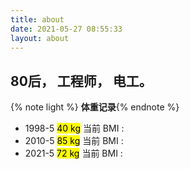 ```yaml
---
title: about
date: 2021-05-27 08:55:33
layout: about
---
```

80后，  工程师， 电工。
---



{% note light %}
**体重记录**{% endnote %}

- 1998-5 <mark> <span name="weight" > 40    </span>kg</mark> 当前 BMI :**<span name="bmi"> </span>**    <span name="bmi-category"></span>
- 2010-5 <mark> <span name="weight" > 85    </span>kg</mark> 当前 BMI :**<span name="bmi"> </span>**    <span name="bmi-category"></span>
- 2021-5 <mark> <span name="weight" > 72    </span>kg</mark> 当前 BMI :**<span name="bmi"> </span>**    <span name="bmi-category"></span>



 